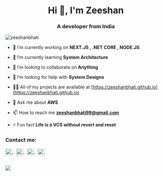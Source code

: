 <h1 align="center">Hi 👋, I'm Zeeshan</h1>
<h3 align="center">A developer from India</h3>

<p align="left"> <img src="https://komarev.com/ghpvc/?username=zeeshanbhati&label=Profile%20views&color=0e75b6&style=flat" alt="zeeshanbhati" /> </p>

- 🔭 I’m currently working on **NEXT.JS , .NET CORE , NODE.JS**

- 🌱 I’m currently learning **System Architecture**

- 👯 I’m looking to collaborate on **Anything**

- 🤝 I’m looking for help with **System Designs**

- 👨‍💻 All of my projects are available at [https://zeeshanbhati.github.io](https://zeeshanbhati.github.io)

- 💬 Ask me about **AWS**

- 📫 How to reach me **zeeshanbhati99@gmail.com**

- ⚡ Fun fact **Life is a VCS without revert and reset**

<h3 align="left">Contact me:</h3>
<a href="https://www.linkedin.com/in/zeeshanbhati99/">
  <img align="center" alt="Linkedin" width="22px" src="https://img.icons8.com/color/48/000000/linkedin.png" />
</a>
&nbsp
<a href="https://github.com/zeeshanbhati">
  <img align="center" alt="Github" width="22px" src="https://cdn.jsdelivr.net/npm/simple-icons@v3/icons/github.svg" />
</a>
 &nbsp 
<a href="https://www.hackerrank.com/18ce008">
  <img align="center" alt="Hackerrank" width="22px" src="https://user-images.githubusercontent.com/53969232/90065896-96584480-dd0a-11ea-82ec-18c0ad5eae34.png" />
</a>
&nbsp
<a href="https://twitter.com/zeeshan__07">
  <img align="center" alt="Twitter" width="22px" src="https://img.icons8.com/fluent/48/000000/twitter.png" />
</a>
<br/><br/>


![](https://github-readme-stats.vercel.app/api?username=zeeshanbhati&&show_icons=true&title_color=ffffff&icon_color=bb2acf&text_color=daf7dc&bg_color=151515)

